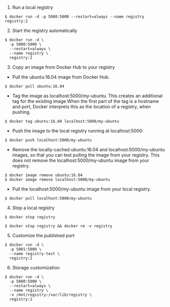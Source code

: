 1. Run a local registry
~~~
$ docker run -d -p 5000:5000 --restart=always --name registry registry:2
~~~

2. Start the registry automatically
~~~
$ docker run -d \
  -p 5000:5000 \
  --restart=always \
  --name registry \
  registry:2
~~~

3. Copy an image from Docker Hub to your registry

* Pull the ubuntu:16.04 image from Docker Hub.
~~~
$ docker pull ubuntu:16.04
~~~
* Tag the image as localhost:5000/my-ubuntu. This creates an additional tag for the existing image.When the first part of the tag is a hostname and port, Docker interprets this as the location of a registry, when pushing.
~~~
$ docker tag ubuntu:16.04 localhost:5000/my-ubuntu
~~~
* Push the image to the local registry running at localhost:5000:
~~~
$ docker push localhost:5000/my-ubuntu
~~~
* Remove the locally-cached ubuntu:16.04 and localhost:5000/my-ubuntu images, so that you can test pulling the image from your registry. This does not remove the localhost:5000/my-ubuntu image from your registry.
~~~
$ docker image remove ubuntu:16.04
$ docker image remove localhost:5000/my-ubuntu
~~~
* Pull the localhost:5000/my-ubuntu image from your local registry.
~~~
$ docker pull localhost:5000/my-ubuntu
~~~

4. Stop a local registry
~~~
$ docker stop registry

$ docker stop registry && docker rm -v registry
~~~

5. Customize the published port
~~~
$ docker run -d \
  -p 5001:5000 \
  --name registry-test \
  registry:2
~~~

6. Storage customization
~~~
$ docker run -d \
  -p 5000:5000 \
  --restart=always \
  --name registry \
  -v /mnt/registry:/var/lib/registry \
  registry:2
~~~